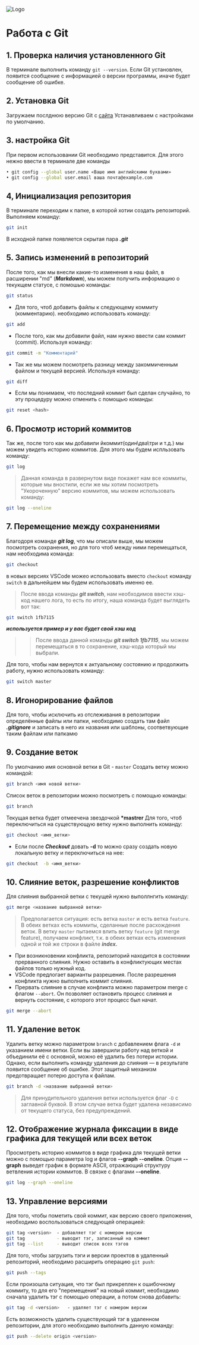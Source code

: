 ![Logo](Git-Logo-2Color.png)
# Работа с Git
## 1. Проверка наличия установленного Git
В терминале выполнить команду `git --version`. Если Git установлен, появится сообщение с информацией о версии программы, иначе будет сообщение об ошибке.

## 2. Установка Git
Загружаем послднюю версию Git с [сайта](https://git-scm.com/download) 
Устанавливаем с настройками по умолчанию.
## 3. настройка Git 
При первом использовании Git необходимо представится. Для этого нежно ввести в терминале две команды 
```Bash
• git config --global user.name «Ваше имя английскими буквами»
• git config --global user.email ваша почта@example.com
```

## 4, Инициализация репозитория
В терминале переходим к папке, в которой хотии создать репозиторий. Выполняем команду: 
```Bash
git init
```
В исходной папке появляется скрытая пара ***.git***

## 5. Запись изменений в репозиторий
После того, как мы внесли какие-то изменения в наш файл, в расширении "md" (***Markdown***), мы можем получить информацию о текукщем статусе, с помошью команды:
```Bash
git status
```
* Для того, чтоб добавить файлы к следующему коммиту (комментарию). необходимо использовать команду:
```Bash
git add
```
* После того, как мы добавили файл, нам нужно ввести сам коммит (commit). Используя команду:
```Bash
git commit -m "Комментарий"
```
* Так же мы можем посмотреть разницу между закоммиченным файлом и текущей версией. Используя команду:
```Bash
git diff
```
* Если мы понимаем, что последний коммит был сделан случайно, то эту процедуру можно отменить с помощью команды:
```Bash
git reset <hash>
```
## 6. Просмотр историй коммитов 
Так же, после того как мы добавили йкоммит(один\два\три и т.д.) мы можем увидеть историю коммитов. Для этого мы будем испльзовать команду:
```Bash
git log
```
>Данная команда в развернутом виде покажет нам все коммиты, которые мы вностили, если же мы хотим посмотреть "Укороченную" версию коммитов, мы можем использовать команду:
```Bash
git log --oneline
```

## 7. Перемещение между сохранениями
Благодоря команде ***git log***, что мы описали выше, мы можем посмотреть сохранения, но для того чтоб между ними перемещаться, нам необходима команда:
```Bash
git checkout
```
в новых версиях VSCode можео использовать вместо `checkout` команду `switch` в дальнейшем мы будем использовать именно ее.
>После ввода команды ***git switch***, нам необходимов ввести хэш-код нашего лога, то есть по итогу, наша команда будет выглядеть вот так:
```Bash
git switch 1fb7115
```
***используется пример и у вас будет свой хэш код***
>>После ввода данной команды ***git switch 1fb7115***, мы можем перемещаться в то сохранение, хэш-кода который мы выбрали.

Для того, чтобы нам вернутся к актуальному состоянию и продолжить работу, нужно использовать команду:
```Bash
git switch master
```
## 8. Игонорирование файлов
Для того, чтобы исключить из отслеживания в репозитории определённые файлы или папки, необходимо создать там файл ***.gitignore*** и записать в него их названия или шаблоны, соответвующие таким файлам или папкамю

## 9. Создание веток
По умолчанию имя основной ветки в Git - `master`
Создать ветку можно командой:
```Bash
git branch <имя новой ветки>
```
Список веток в репозитории можно посмотреть с помощью команды:
```Bash
git branch
```
Текущая ветка будет отмеечена звездочкой **\*mastrer**
Для того, чтоб переключиться на существующую ветку нужно выполнить команду:
```Bash
git checkout <имя_ветки>
```
* Если после ***Checkout*** довать **-d** то можно сразу создать новую локальную ветку и переключиться на нее:
```Bash
git checkout  -b <имя_ветки>
```

## 10. Слияние веток, разрешение конфликтов
Для слияния выбранной ветки с текущей нужно выполлнгить команду:
```Bash
git merge <название выбранной ветки>
```
>Предполагается ситуация: есть ветка `master` и есть ветка `feature`. В обеих ветках есть коммиты, сделанные после расхождения веток. В ветку `master` пытаемся влить ветку `feature` (git merge feature), получаем конфликт, т.к. в обеих ветках есть изменения одной и той же строки в файле ***index.***

* При возникновении конфликта, репозиторий находится в состоянии прерванного слияния. Нужно оставить в конфликтующих местах файлов только нужный код.
* VSCode предлогает варианты разрешения.
После разрешения конфликта нужно выполнить коммит слияния.
* Прервать слияние в случае конфликта можно параметром merge с флагом `--abort`. Он позволяет остановить процесс слияния и вернуть состояние, с которого этот процесс был начат.
```Bash
git merge --abort
```

## 11. Удаление веток
Удалить ветку можно параметром `branch` с добавлением флага `-d` и указанием имени ветки. Если вы завершили работу над веткой и объединили её с основной, можно её удалить без потери истории. Однако, если выполнить команду удаления до слияния — в результате появится сообщение об ошибке. Этот защитный механизм предотвращает потерю доступа к файлам.
```Bash
git branch -d <название выбранной ветки>
```
>Для принудительного удаления ветки используется флаг `-D` с заглавной буквой. В этом случае ветка будет удалена независимо от текущего статуса, без предупреждений.

## 12. Отображение журнала фиксации в виде графика для текущей или всех веток
Просмотреть историю коммитов в виде графика для текущей ветки можно с помощью параметра log и флагов **--graph** **--oneline**. Опция **--graph** выведет график в формате ASCII, отражающий структуру ветвления истории коммитов. В связке с флагами **--oneline**.
```Bash
git log --graph --oneline
```

## 13. Управление версиями
Для того, чтобы пометить свой коммит, как версию своего приложения, необходимо воспользоваться следующей операцией:
```Bash
git tag <version>  - добавляет тэг с номером версии
git tag            - выводит тэг, записанный на коммит
git tag --list     - выводит список всех тэгов 
```
Для того, чтобы загрузить тэги и версии проектов в удаленный репозиторий, необходимо расширить операцию `git push`:
```Bash
git push --tags
```
Если произошла ситуация, что тэг был прикреплен к ошибочному коммиту, то для его "перемещения" на новый коммит, необходимо сначала удалить тэг с помощью операции, а потом снова добавить:
```Bash
git tag -d <version>   - удаляет тэг с номером версии
```
Есть возможность удалить существующий тэг в удаленном репозитории, для этого необходимо выполнить данную команду:
```Bash
git push --delete origin <version>
```
